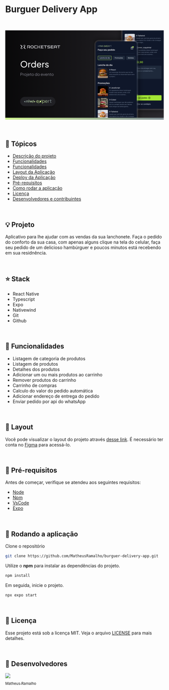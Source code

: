 # Burguer Delivery App

<br />

![thumbnail](.github/thumbnail.png?style=flat)

<br />


## 📌 Tópicos

- [Descrição do projeto](#-projeto)
- [Funcionalidades](#-stack)
- [Funcionalidades](#-funcionalidades)
- [Layout da Aplicação](#-layout)
- [Deploy da Aplicação](#-deploy)
- [Pré-requisitos](#-pré-requisitos)
- [Como rodar a aplicação](#-rodando-a-aplicação)
- [Licença](#-licença)
- [Desenvolvedores e contribuintes](#-Desenvolvedores)

<br />

## 💡 Projeto

Aplicativo para lhe ajudar com as vendas da sua lanchonete. Faça o pedido do conforto da sua casa, com apenas alguns clique na tela do celular, faça seu pedido de um delicioso hambúrguer e poucos minutos está recebendo em sua residnência.

<br />

## ⭐ Stack

- React Native
- Typescript
- Expo
- Nativewind
- Git
- Github

<br />

## 🧰 Funcionalidades

- Listagem de categoria de produtos
- Listagem de produtos
- Detalhes dos produtos
- Adicionar um ou mais produtos ao carrinho
- Remover produtos do carrinho
- Carrinho de compras
- Calculo do valor do pedido automática
- Adicionar endereço de entrega do pedido
- Enviar pedido por api do whatsApp

<br />

## 🔖 Layout

Você pode visualizar o layout do projeto através [desse link](https://www.figma.com/file/po5Xz6LVbBtGFo6lMA2oJO/NLW-expert-%E2%80%A2-Orders-(Community)?type=design&node-id=2%3A287&mode=design&t=ynTcyHmSIkfvqmhA-1). É necessário ter conta no [Figma](http://figma.com/) para acessá-lo.

<br />

## 🛟 Pré-requisitos

Antes de começar, verifique se atendeu aos seguintes requisitos:

- [Node](https://nodejs.org)
- [Npm](https://www.npmjs.com/)
- [VsCode](https://code.visualstudio.com/)
- [Expo](https://play.google.com/store/apps/details?id=host.exp.exponent&pcampaignid=web_share)

<br />

## 🎯 Rodando a aplicação

Clone o repositório

```bash
git clone https://github.com/MatheusRamalho/burguer-delivery-app.git
```

Utilize o **npm** para instalar as dependências do projeto.

```bash
npm install
```

Em seguida, inicie o projeto.

```bash
npx expo start
```

<br />

## 📝 Licença

Esse projeto está sob a licença MIT. Veja o arquivo [LICENSE](LICENSE.md) para mais detalhes.

<br />

## 🧠 Desenvolvedores

[<img src="https://avatars.githubusercontent.com/u/15633283?v=4" width=80> <br><sub>Matheus Ramalho</sub>](https://github.com/MatheusRamalho)
